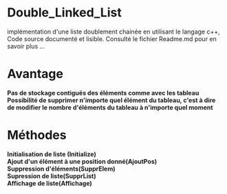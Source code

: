 # Double_Linked_List
implémentation d'une liste doublement chainée en utilisant le langage c++, Code source documenté et lisible. Consulté le fichier Readme.md pour en savoir plus ...
# Avantage
  **Pas de stockage contiguës des éléments comme avec les tableau**  
  **Possibilité de supprimer n'importe quel élément du tableau, c'est à dire de modifier le nombre d'éléments du tableau à n'importe quel moment**  

# Méthodes  
  **Initialisation de liste (Initialize)**  
  **Ajout d'un élément à une position donné(AjoutPos)**  
  **Suppression d'éléments(SupprElem)**  
  **Supression de liste(SupprList)**  
  **Affichage de liste(Affichage)**  
